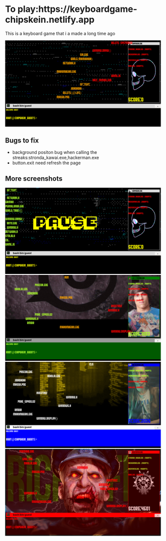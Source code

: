 <html>
 <body>
 <h1>To play:https://keyboardgame-chipskein.netlify.app</h1>
 <p>This is a keyboard game that i a made a long time ago</p>
 <img src="https://github.com/Chipskein/IWNB_bis/blob/master/screenshot1.png"></img>
 
 <h2>Bugs to fix</h2>
 <ul>
  <li>background positon bug when calling the streaks:stronda_kawai.exe,hackerman.exe</li>
  <li>button.exit need refresh the page</li>
 </ul>
 <h2>More screenshots</h2>
 <img src="https://github.com/Chipskein/IWNB_bis/blob/master/screenshot2.png"></img>
 <img src="https://github.com/Chipskein/IWNB_bis/blob/master/screenshot3.png"></img>
 <img src="https://github.com/Chipskein/IWNB_bis/blob/master/screenshot4.png"></img>
 <img src="https://github.com/Chipskein/IWNB_bis/blob/master/screenshot5.png"></img>
</body>
</html>
